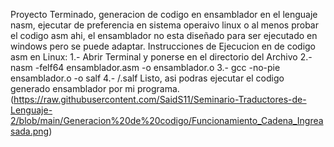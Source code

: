 Proyecto Terminado, generacion de codigo en ensamblador en el lenguaje nasm, ejecutar de preferencia en sistema operaivo linux o al menos probar el codigo asm ahi, el ensamblador no esta diseñado para ser ejecutado en windows pero se puede adaptar.
Instrucciones de Ejecucion en de codigo asm en Linux:
1.- Abrir Terminal y ponerse en el directorio del Archivo
2.- nasm -felf64 ensamblador.asm -o ensamblador.o
3.- gcc -no-pie ensamblador.o -o salf
4.- /.salf
Listo, asi podras ejecutar el codigo generado ensamblador por mi programa.
(https://raw.githubusercontent.com/SaidS11/Seminario-Traductores-de-Lenguaje-2/blob/main/Generacion%20de%20codigo/Funcionamiento_Cadena_Ingreasada.png)
